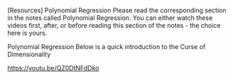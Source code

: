 [Resources] Polynomial Regression
Please read the corresponding section in the notes called Polynomial Regression. You can either watch these videos first, after, or before reading this section of the notes - the choice here is yours.

Polynomial Regression
Below is a quick introduction to the Curse of Dimensionality

https://youtu.be/QZ0DtNFdDko
